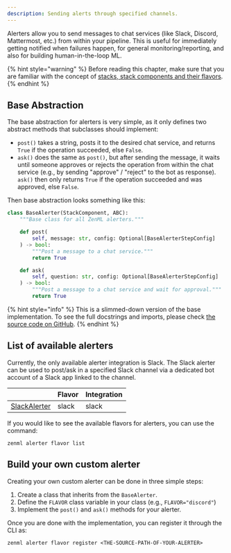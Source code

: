 ```yaml
---
description: Sending alerts through specified channels.
---
```


Alerters allow you to send messages to chat services (like Slack, Discord, 
Mattermost, etc.) from within your pipeline.
This is useful for immediately getting notified when failures happen,
for general monitoring/reporting, and also for building human-in-the-loop ML.

{% hint style="warning" %}
Before reading this chapter, make sure that you are familiar with the 
concept of [stacks, stack components and their flavors](../advanced-guide/stacks-components-flavors.md).  
{% endhint %}

## Base Abstraction

The base abstraction for alerters is very simple, as it only defines two
abstract methods that subclasses should implement:
- `post()` takes a string, posts it to the desired chat service, and returns 
`True` if the operation succeeded, else `False`.
- `ask()` does the same as `post()`, but after sending the message, it waits
until someone approves or rejects the operation from within the chat service
(e.g., by sending "approve" / "reject" to the bot as response).
`ask()` then only returns `True` if the operation succeeded and was approved,
else `False`.

Then base abstraction looks something like this:

```python
class BaseAlerter(StackComponent, ABC):
    """Base class for all ZenML alerters."""

    def post(
        self, message: str, config: Optional[BaseAlerterStepConfig]
    ) -> bool:
        """Post a message to a chat service."""
        return True

    def ask(
        self, question: str, config: Optional[BaseAlerterStepConfig]
    ) -> bool:
        """Post a message to a chat service and wait for approval."""
        return True
```

{% hint style="info" %}
This is a slimmed-down version of the base implementation.
To see the full docstrings and imports, please check [the source code on GitHub](https://github.com/zenml-io/zenml/blob/main/src/zenml/alerter/base_alerter.py).
{% endhint %}

## List of available alerters

Currently, the only available alerter integration is Slack.
The Slack alerter can be used to post/ask in a specified Slack channel via a 
dedicated bot account of a Slack app linked to the channel.

|                | Flavor | Integration |
|----------------|--------|-------------|
| [SlackAlerter](https://apidocs.zenml.io/latest/api_docs/integrations/#zenml.integrations.slack.alerters.slack_alerter.SlackAlerter)   | slack  | slack       |

If you would like to see the available flavors for alerters, you can use the 
command:

```shell
zenml alerter flavor list
```

## Build your own custom alerter

Creating your own custom alerter can be done in three simple steps:

1. Create a class that inherits from the `BaseAlerter`.
2. Define the `FLAVOR` class variable in your class (e.g., `FLAVOR="discord"`)
3. Implement the `post()` and `ask()` methods for your alerter.

Once you are done with the implementation, you can register it through the CLI 
as:

```shell
zenml alerter flavor register <THE-SOURCE-PATH-OF-YOUR-ALERTER>
```